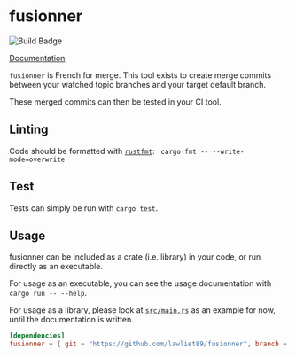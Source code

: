 # fusionner

![Build Badge](https://travis-ci.org/lawliet89/fusionner.svg?branch=master)

[Documentation](https://lawliet89.github.io/fusionner/)

`fusionner` is French for merge. This tool exists to create merge commits between your watched topic branches
and your target default branch.

These merged commits can then be tested in your CI tool.

## Linting
Code should be formatted with [`rustfmt`](https://github.com/rust-lang-nursery/rustfmt):
` cargo fmt -- --write-mode=overwrite`

## Test
Tests can simply be run with `cargo test`.

## Usage
fusionner can be included as a crate (i.e. library) in your code, or run directly as an executable.

For usage as an executable, you can see the usage documentation with `cargo run -- --help`.

For usage as a library, please look at [`src/main.rs`](src/main.rs) as an example for now, until the documentation
is written.

```toml
[dependencies]
fusionner = { git = "https://github.com/lawliet89/fusionner", branch = "master" }
```
